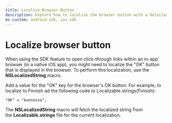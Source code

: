 ```yaml
---
title: Localize Browser Button
description: Explore how to localize the browser button with a detailed example.
ms.custom: android-sdk, ios-sdk
---
```


# Localize browser button

When using the SDK feature to open click-through links within an in-app browser (in a native iOS app), you might need to localize the "OK"
button that is displayed in the browser. To perform this localization, use the **NSLocalizedString** macro.

Add a value for the "OK" key for the browser's OK button. For example, to localize to Finnish ad the following code to Localizable.strings(Finnish):

``` 
"OK" = "kunnossa";
```

The **NSLocalizedString** macro will fetch the localized string from the **Localizable.strings** file for the current localization.
